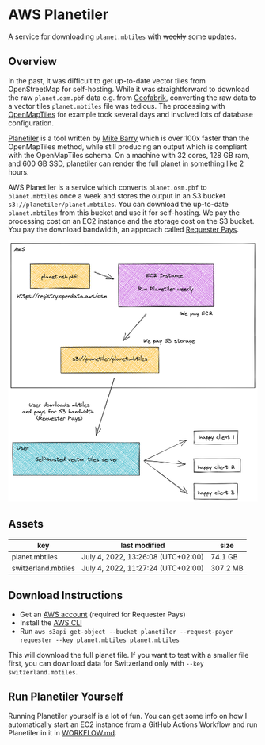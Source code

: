 # AWS Planetiler

A service for downloading `planet.mbtiles` with ~~weekly~~ some updates.

## Overview

In the past, it was difficult to get up-to-date vector tiles from OpenStreetMap for self-hosting. While it was straightforward to download the raw `planet.osm.pbf` data e.g. from [Geofabrik](https://download.geofabrik.de/), converting the raw data to a vector tiles `planet.mbtiles` file was tedious. The processing with [OpenMapTiles](https://github.com/openmaptiles) for example took several days and involved lots of database configuration.

[Planetiler](https://github.com/onthegomap/planetiler) is a tool written by [Mike Barry](https://github.com/msbarry) which is over 100x faster than the OpenMapTiles method, while still producing an output which is compliant with the OpenMapTiles schema. On a machine with 32 cores, 128 GB ram, and 600 GB SSD, planetiler can render the full planet in something like 2 hours.

AWS Planetiler is a service which converts `planet.osm.pbf` to `planet.mbtiles` once a week and stores the output in an S3 bucket `s3://planetiler/planet.mbtiles`. You can download the up-to-date `planet.mbtiles` from this bucket and use it for self-hosting. We pay the processing cost on an EC2 instance and the storage cost on the S3 bucket. You pay the download bandwidth, an approach called [Requester Pays](https://docs.aws.amazon.com/AmazonS3/latest/userguide/RequesterPaysBuckets.html).

<img src="./overview.png" width=650> 

## Assets

|key|last modified | size|
|-|-|-|
|planet.mbtiles | July 4, 2022, 13:26:08 (UTC+02:00) | 74.1 GB |
|switzerland.mbtiles | July 4, 2022, 11:27:24 (UTC+02:00) | 307.2 MB |

## Download Instructions

* Get an [AWS account](https://aws.amazon.com/premiumsupport/knowledge-center/create-and-activate-aws-account/) (required for Requester Pays)
* Install the [AWS CLI](https://aws.amazon.com/cli/)
* Run `aws s3api get-object --bucket planetiler --request-payer requester --key planet.mbtiles planet.mbtiles`

This will download the full planet file. If you want to test with a smaller file first, you can download data for Switzerland only with `--key switzerland.mbtiles`.

## Run Planetiler Yourself

Running Planetiler yourself is a lot of fun. You can get some info on how I automatically start an EC2 instance from a GitHub Actions Workflow and run Planetiler in it in [WORKFLOW.md](WORKFLOW.md).
